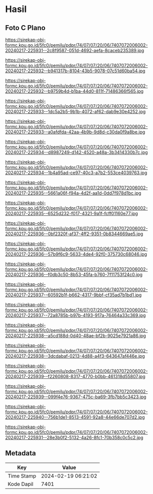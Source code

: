 # Hasil

## Foto C Plano

https://sirekap-obj-formc.kpu.go.id/5fc0/pemilu/pdpr/74/07/07/20/06/7407072006002-20240217-225931--2c8f9587-051d-4692-aefa-8caceb235389.jpg

https://sirekap-obj-formc.kpu.go.id/5fc0/pemilu/pdpr/74/07/07/20/06/7407072006002-20240217-225932--b941317b-8104-43b5-9078-07c51d60ba54.jpg

https://sirekap-obj-formc.kpu.go.id/5fc0/pemilu/pdpr/74/07/07/20/06/7407072006002-20240217-225932--b9759b4d-b1ba-44d0-811f-71486366f565.jpg

https://sirekap-obj-formc.kpu.go.id/5fc0/pemilu/pdpr/74/07/07/20/06/7407072006002-20240217-225933--1dc5a2b5-9b1b-4072-af62-dab9e30e4252.jpg

https://sirekap-obj-formc.kpu.go.id/5fc0/pemilu/pdpr/74/07/07/20/06/7407072006002-20240217-225933--a0afdfda-42aa-4b9b-9d8d-c30da0f9a8be.jpg

https://sirekap-obj-formc.kpu.go.id/5fc0/pemilu/pdpr/74/07/07/20/06/7407072006002-20240217-225934--d8987249-d142-4520-a48a-3b3414330b7c.jpg

https://sirekap-obj-formc.kpu.go.id/5fc0/pemilu/pdpr/74/07/07/20/06/7407072006002-20240217-225934--1b4a95ad-ce97-40c3-a7b2-553ce4039763.jpg

https://sirekap-obj-formc.kpu.go.id/5fc0/pemilu/pdpr/74/07/07/20/06/7407072006002-20240217-225935--5661a06f-f94a-4d2f-aa1d-0dd7f978d1bc.jpg

https://sirekap-obj-formc.kpu.go.id/5fc0/pemilu/pdpr/74/07/07/20/06/7407072006002-20240217-225935--6525d232-f017-4321-9a1f-fcff01160e77.jpg

https://sirekap-obj-formc.kpu.go.id/5fc0/pemilu/pdpr/74/07/07/20/06/7407072006002-20240217-225936--0bf2320f-af37-4ff2-9351-0b8344669ae5.jpg

https://sirekap-obj-formc.kpu.go.id/5fc0/pemilu/pdpr/74/07/07/20/06/7407072006002-20240217-225936--57b9f6c9-5633-4de4-92f0-375730c68046.jpg

https://sirekap-obj-formc.kpu.go.id/5fc0/pemilu/pdpr/74/07/07/20/06/7407072006002-20240217-225936--f0db3c50-8b53-45fa-b760-7f11753f24c0.jpg

https://sirekap-obj-formc.kpu.go.id/5fc0/pemilu/pdpr/74/07/07/20/06/7407072006002-20240217-225937--60592b1f-b662-4317-9bbf-cf35ad7b1bd1.jpg

https://sirekap-obj-formc.kpu.go.id/5fc0/pemilu/pdpr/74/07/07/20/06/7407072006002-20240217-225937--72a8785b-b97b-4193-917a-76464a33c369.jpg

https://sirekap-obj-formc.kpu.go.id/5fc0/pemilu/pdpr/74/07/07/20/06/7407072006002-20240217-225938--a5cd188d-0d40-48ae-bf2b-9025e7921a86.jpg

https://sirekap-obj-formc.kpu.go.id/5fc0/pemilu/pdpr/74/07/07/20/06/7407072006002-20240217-225938--3dcdabaf-0213-4d88-a4f3-643647af446e.jpg

https://sirekap-obj-formc.kpu.go.id/5fc0/pemilu/pdpr/74/07/07/20/06/7407072006002-20240217-225939--f2260808-8317-4770-b0bb-461318d55807.jpg

https://sirekap-obj-formc.kpu.go.id/5fc0/pemilu/pdpr/74/07/07/20/06/7407072006002-20240217-225939--099f4e76-9367-475c-ba69-3fb7bb5c3423.jpg

https://sirekap-obj-formc.kpu.go.id/5fc0/pemilu/pdpr/74/07/07/20/06/7407072006002-20240217-225940--756b1de1-8513-4591-92a8-44e66de707d2.jpg

https://sirekap-obj-formc.kpu.go.id/5fc0/pemilu/pdpr/74/07/07/20/06/7407072006002-20240217-225931--28e3b0f2-5132-4a26-8fc1-70b358c0c5c2.jpg


## Metadata

| Key        | Value               |
| ---------- | ------------------- |
| Time Stamp | 2024-02-19 06:21:02 |
| Kode Dapil | 7401                |



